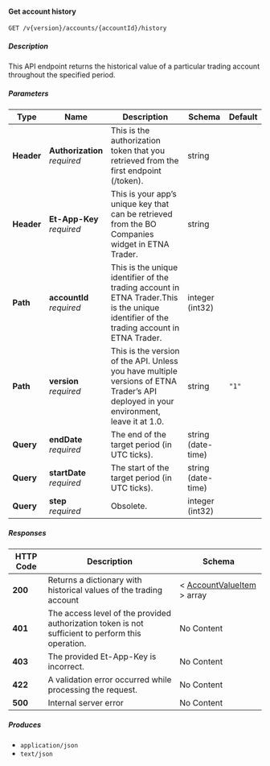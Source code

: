
<a name="useraccounts_getaccounthistory"></a>
#### Get account history
```
GET /v{version}/accounts/{accountId}/history
```


##### Description
This API endpoint returns the historical value of a particular trading account throughout the specified period.


##### Parameters

|Type|Name|Description|Schema|Default|
|---|---|---|---|---|
|**Header**|**Authorization**  <br>*required*|This is the authorization token that you retrieved from the first endpoint (/token).|string||
|**Header**|**Et-App-Key**  <br>*required*|This is your app’s unique key that can be retrieved from the BO Companies widget in ETNA Trader.|string||
|**Path**|**accountId**  <br>*required*|This is the unique identifier of the trading account in ETNA Trader.This is the unique identifier of the trading account in ETNA Trader.|integer (int32)||
|**Path**|**version**  <br>*required*|This is the version of the API. Unless you have multiple versions of ETNA Trader’s API deployed in your environment, leave it at 1.0.|string|`"1"`|
|**Query**|**endDate**  <br>*required*|The end of the target period (in UTC ticks).|string (date-time)||
|**Query**|**startDate**  <br>*required*|The start of the target period (in UTC ticks).|string (date-time)||
|**Query**|**step**  <br>*required*|Obsolete.|integer (int32)||


##### Responses

|HTTP Code|Description|Schema|
|---|---|---|
|**200**|Returns a dictionary with historical values of the trading account|< [AccountValueItem](#accountvalueitem) > array|
|**401**|The access level of the provided authorization token is not sufficient to perform this operation.|No Content|
|**403**|The provided Et-App-Key is incorrect.|No Content|
|**422**|A validation error occurred while processing the request.|No Content|
|**500**|Internal server error|No Content|


##### Produces

* `application/json`
* `text/json`



